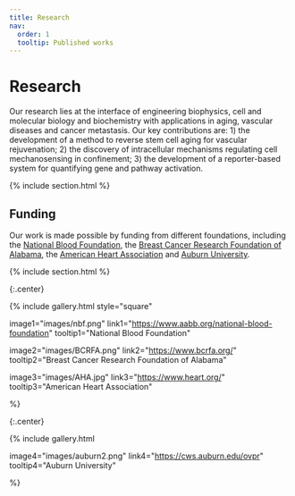 ```yaml
---
title: Research
nav:
  order: 1
  tooltip: Published works
---
```


# <i class="fas fa-microscope"></i>Research

Our research lies at the interface of engineering biophysics, cell and molecular biology and biochemistry with applications in aging, vascular diseases and cancer metastasis. Our key contributions are: 1) the development of a method to reverse stem cell aging for vascular rejuvenation; 2) the discovery of intracellular mechanisms regulating cell mechanosensing in confinement; 3) the development of a reporter-based system for quantifying gene and pathway activation.

{% include section.html %}

## Funding

Our work is made possible by funding from different foundations, including the [National Blood Foundation](https://www.aabb.org/national-blood-foundation), the [Breast Cancer Research Foundation of Alabama](https://www.bcrfa.org/), the [American Heart Association](https://www.heart.org/) and [Auburn University](https://cws.auburn.edu/ovpr).

{% include section.html %}

{:.center}

{%
  include gallery.html
  style="square"

  image1="images/nbf.png"
  link1="https://www.aabb.org/national-blood-foundation"
  tooltip1="National Blood Foundation"
  
  image2="images/BCRFA.png"
  link2="https://www.bcrfa.org/"
  tooltip2="Breast Cancer Research Foundation of Alabama"
  
  image3="images/AHA.jpg"
  link3="https://www.heart.org/"
  tooltip3="American Heart Association"

%}

{:.center}

{%
  include gallery.html

  image4="images/auburn2.png"
  link4="https://cws.auburn.edu/ovpr"
  tooltip4="Auburn University"
  
%}

